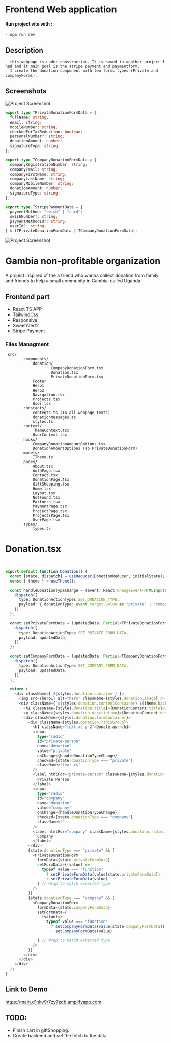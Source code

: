 # Frontend Web application

#### Run project vite with :

    - npm run dev

## Description

    - this webpage is under construction. It is based in another project I had and it main goal is the stripe payment and paymentform.
    - I create the donation component with two forms types (Private and companyForms).

## Screenshots
![Project Screenshot](./src/assets/donationForm.png)

``` typescript
export type TPrivateDonationFormData = {
  fullName: string;
  email: string;
  mobileNumber: string;
  checkedForTaxReduction: boolean;
  personalNumber?: string;
  donationAmount: number;
  signatureType: string;
};

export type TCompanyDonationFormData = {
  companyRegistrationNumber: string;
  companyEmail: string;
  companyFirstName: string;
  companyLastName: string;
  companyMobileNumber: string;
  donationAmount: number;
  signatureType: string;
};

export type TStripePaymentData = {
  paymentMethod: "swish" | "card";
  swishNumber?: string;
  paymentMethodId?: string;
  userId?: string;
} & (TPrivateDonationFormData | TCompanyDonationFormData);
```


![Project Screenshot](./src/assets/payment.png)


# Gambia non-profitable organization

A project inspired of the a friend who wanna collect donation from family and friends to help a small community in Gambia, called Uganda.

## Frontend part

- React TS APP 
- TailwindCss
- Responsive
- SweetAlert2
- Stripe Payment


### Files Managment
```
 src/ 
        components/
            donation/
                    CompanyDonationForm.tsx
                    Donation.tsx
                    PrivateDonationForm.tsx
            Footer
            Hero1
            Hero2
            Navigation.tsx
            Projects.tsx
            User.tsx
        constants/
            contents.ts (To all webpage texts)
            donationMessages.ts
            styles.ts
        context/ 
            ThemeContext.tsx
            UserContext.tsx
        hooks/  
            CompanyDonationAmountOptions.tsx
            DonationAmountOptions (To PrivateDonationForm)
        models/
            ITheme.ts
        pages/ 
            About.tsx
            AuthPage.tsx
            Contact.tsx
            DonationPage.tsx
            GiftShopping.tsx
            Home.tsx
            Layout.tsx
            NotFound.tsx
            Partners.tsx
            PaymentPage.tsx
            ProjectPage.tsx
            ProjectsPage.tsx
            UserPage.tsx
        types/
            types.ts

```
 
# Donation.tsx

```typescript


export default function Donation() {
  const [state, dispatch] = useReducer(DonetionReducer, initialState);
  const { theme } = useTheme();

  const handleDonationTypeChange = (event: React.ChangeEvent<HTMLInputElement>) => {
    dispatch({
      type: DonationActionTypes.SET_DONATION_TYPE,
      payload: { donationType: event.target.value as "private" | "company" },
    });
  };

  const setPrivateFormData = (updatedData: Partial<TPrivateDonationFormData>) => {
    dispatch({
      type: DonationActionTypes.SET_PRIVATE_FORM_DATA,
      payload: updatedData,
    });
  };

  const setCompanyFormData = (updatedData: Partial<TCompanyDonationFormData>) => {
    dispatch({
      type: DonationActionTypes.SET_COMPANY_FORM_DATA,
      payload: updatedData,
    });
  };

  return (
    <div className={`${styles.donation.container}`}>
      <img src={hero1} alt="hero" className={styles.donation.image} />
      <div className={`${styles.donation.contentContainer} ${theme.background}`}>
        <h1 className={styles.donation.title}>{DonationContent.title}</h1>
        <p className={styles.donation.description}>{DonationContent.description}</p>
        <div className={styles.donation.formContainer}>
          <div className={styles.donation.radioGroup}>
            <h1 className="text-xs p-2">Donate as:</h1>
            <input
              type="radio"
              id="private-person"
              name="donation"
              value="private"
              onChange={handleDonationTypeChange}
              checked={state.donationType === "private"}
              className="text-xs"
            />
            <label htmlFor="private-person" className={styles.donation.radioLabel}>
              Private Person
            </label>
            <input
              type="radio"
              id="company"
              name="donation"
              value="company"
              onChange={handleDonationTypeChange}
              checked={state.donationType === "company"}
              className=""
            />
            <label htmlFor="company" className={styles.donation.radioLabel}>
              Company
            </label>
          </div>
          {state.donationType === "private" && (
            <PrivateDonationForm
              formData={state.privateFormData}
              setFormData={(value) =>
                typeof value === "function"
                  ? setPrivateFormData(value(state.privateFormData))
                  : setPrivateFormData(value)
              } // Wrap to match expected type
            />
          )}
          {state.donationType === "company" && (
            <CompanyDonationForm
              formData={state.companyFormData}
              setFormData={
                (value)=>
                  typeof value === "function"
                    ? setCompanyFormData(value(state.companyFormData))
                    : setCompanyFormData(value)

              } // Wrap to match expected type
            />
          )}
        </div>
      </div>
    </div>
  );
}
```

## Link to Demo

https://main.d1nkv9r7zy7zdb.amplifyapp.com

## TODO:
  - Finish cart in giftShopping.
  - Create backend and set the fetch to the data